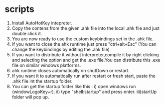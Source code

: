 # scripts

1. Install AutoHotKey intepreter.
2. Copy the contens from the given .ahk file into the local .ahk file and just double click it.
3. You are now ready to use the custom keybindings set in the .ahk file.
4. If you want to close the ahk runtime just press "ctrl+alt+Esc" (You can change the keybindings by editing the .ahk file)
5. If you want to distribute it without interpreter,compile it by right clicking and selecting the option and get the .exe file.You can distribute 
   this .exe file on similar windows platforms.
6. ahk runtime closes automatically on shutDown or restart.
7. If you want it to automatically run after restart or fresh start, paste the .ahk file int the startup folder.
8. You can get the startup folder like this :
     i) open windows run (windowLogoKey+r).
     ii) type "shell:startup" and press enter.
     iii)startUp folder will pop up.
